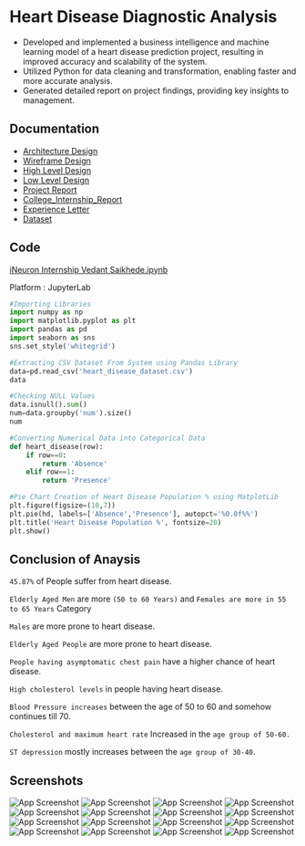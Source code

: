 
# Heart Disease Diagnostic Analysis

- Developed and implemented a business intelligence and machine learning model of a heart disease prediction project, resulting in improved accuracy and scalability of the system.
- Utilized Python for data cleaning and transformation, enabling faster and more accurate analysis.
- Generated detailed report on project findings, providing key insights to management.

## Documentation
- [Architecture Design](https://github.com/VedantSaikhede/Internship_Project/blob/main/Documentation/Architecture_Design.pdf)
- [Wireframe Design](https://github.com/VedantSaikhede/Internship_Project/blob/main/Documentation/Wireframe_Document.pdf)
- [High Level Design](https://github.com/VedantSaikhede/Internship_Project/blob/main/Documentation/High_Level_Design.pdf)
- [Low Level Design](https://github.com/VedantSaikhede/Internship_Project/blob/main/Documentation/Low_Level_Design.pdf)
- [Project Report](https://github.com/VedantSaikhede/iNeuron_Internship_Project/blob/main/Documentation/Projet_Report.pdf)
- [College_Internship_Report](https://github.com/VedantSaikhede/iNeuron_Internship_Project/blob/main/Documentation/Vedant_Internship_Report.pdf)
- [Experience Letter](https://github.com/VedantSaikhede/Internship_Project/blob/main/Documentation/Letter/iNeuron_internship_Experience_Letter.pdf)
- [Dataset](https://github.com/VedantSaikhede/Internship_Project/blob/main/Code/Dataset/heart_disease_dataset.csv)
## Code
[iNeuron Internship Vedant Saikhede.ipynb](https://github.com/VedantSaikhede/iNeuron_Internship_Project/blob/main/Code/iNeuron%20Internship%20Vedant%20Saikhede.ipynb)

Platform : JupyterLab
```python
#Importing Libraries
import numpy as np
import matplotlib.pyplot as plt 
import pandas as pd 
import seaborn as sns 
sns.set_style('whitegrid')

#Extracting CSV Dataset From System using Pandas Library
data=pd.read_csv('heart_disease_dataset.csv')
data

#Checking NULL Values
data.isnull().sum()
num=data.groupby('num').size()
num

#Converting Numerical Data into Categorical Data
def heart_disease(row):
    if row==0:
        return 'Absence'
    elif row==1:
        return 'Presence'

#Pie Chart Creation of Heart Disease Population % using MatplotLib
plt.figure(figsize=(10,7))
plt.pie(hd, labels=['Absence','Presence'], autopct='%0.0f%%')
plt.title('Heart Disease Population %', fontsize=20)
plt.show()
```
## Conclusion of Anaysis 
`45.87%` of People suffer from heart disease.

`Elderly Aged Men` are more `(50 to 60 Years)` and `Females are more in 55 to 65 Years` Category

`Males` are more prone to heart disease.

`Elderly Aged People` are more prone to heart disease.

`People having asymptomatic chest pain` have a higher chance of heart disease.

`High cholesterol levels` in people having heart disease.

`Blood Pressure increases` between the age of 50 to 60 and somehow continues till 70.

`Cholesterol and maximum heart rate` Increased in the `age group of 50-60.`

`ST depression` mostly increases between the `age group of 30-40`.


## Screenshots
![App Screenshot](https://github.com/VedantSaikhede/Internship_Project/blob/main/Screenshot/Screenshot%20(661).png)
![App Screenshot](https://github.com/VedantSaikhede/Internship_Project/blob/main/Screenshot/Screenshot%20(662).png)
![App Screenshot](https://github.com/VedantSaikhede/Internship_Project/blob/main/Screenshot/Screenshot%20(663).png)
![App Screenshot](https://github.com/VedantSaikhede/Internship_Project/blob/main/Screenshot/Screenshot%20(664).png)
![App Screenshot](https://github.com/VedantSaikhede/Internship_Project/blob/main/Screenshot/Screenshot%20(665).png)
![App Screenshot](https://github.com/VedantSaikhede/Internship_Project/blob/main/Screenshot/Screenshot%20(666).png)
![App Screenshot](https://github.com/VedantSaikhede/Internship_Project/blob/main/Screenshot/Screenshot%20(667).png)
![App Screenshot](https://github.com/VedantSaikhede/Internship_Project/blob/main/Screenshot/Screenshot%20(668).png)
![App Screenshot](https://github.com/VedantSaikhede/Internship_Project/blob/main/Screenshot/Screenshot%20(669).png)
![App Screenshot](https://github.com/VedantSaikhede/Internship_Project/blob/main/Screenshot/Screenshot%20(670).png)
![App Screenshot](https://github.com/VedantSaikhede/Internship_Project/blob/main/Screenshot/Screenshot%20(671).png)
![App Screenshot](https://github.com/VedantSaikhede/Internship_Project/blob/main/Screenshot/Screenshot%20(672).png)
![App Screenshot](https://github.com/VedantSaikhede/Internship_Project/blob/main/Screenshot/Screenshot%20(673).png)
![App Screenshot](https://github.com/VedantSaikhede/Internship_Project/blob/main/Screenshot/Screenshot%20(674).png)
![App Screenshot](https://github.com/VedantSaikhede/Internship_Project/blob/main/Screenshot/Screenshot%20(675).png)
![App Screenshot](https://github.com/VedantSaikhede/Internship_Project/blob/main/Screenshot/Screenshot%20(676).png)
